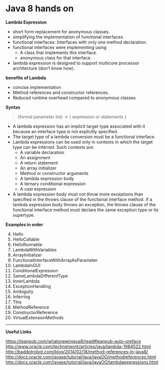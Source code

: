 Java 8 hands on
===============

**Lambda Expression**

 - short form replacement for anonymous classes. 
 - simplifying the implementation of functional interfaces. 
 - functional interfaces: Interfaces with only one method declaration. 
 - functional interfaces were implementing using 
	 - A class that implements this interface. 
	 - anonymous class for that interface. 
 - lambda expression is designed to support multicore processor architecture (don’t know how).   

**benefits of Lambda** 

 - concise implementation 
 - Method references and constructor references. 
 - Reduced runtime overhead compared to anonymous classes

**Syntax**

> (formal parameter list) -> { expression or statements }

 - A lambda expression has an implicit target type associated with it because an interface type is not explicitly specified.
 - The target type of a lambda conversion must be a functional interface.
 - Lambda expressions can be used only in contexts in which the target type can be inferred. Such contexts are:
	 - A variable declaration
	 - An assignment
	 - A return statement
	 - An array initializer
	 - Method or constructor arguments
	 - A lambda expression body
	 - A ternary conditional expression
	 - A cast expression
 - A lambda expression body must not throw more exceptions than specified in the throws clause of the functional interface method. If a lambda expression body throws an exception, the throws clause of the functional interface method must declare the same exception type or its supertype.

**Examples in order**

 4. Hello
 5. HelloCallable
 5. HelloRunnable
 6. LambdaWithVariables 
 7. ArrayInitializer
 8. FunctionalInterfaceWithArrayAsParameter 
 9. LambdaInGUI
 10. ConditionalExpression
 11. SameLambdaDifferentType
 12. InnerLambda
 13. ExceptionHandling
 14. Ambiguity
 15. Inferring
 16. This
 17. MethodReference
 18. ConstructorReference
 19. VirtualExtensionMethods


----------
**Useful Links**

https://leanpub.com/whatsnewinjava8/read#leanpub-auto-preface
http://www.oracle.com/technetwork/articles/java/lambda-1984522.html 
http://baddotrobot.com/blog/2014/02/18/method-references-in-java8/
http://docs.oracle.com/javase/tutorial/java/javaOO/methodreferences.html
http://docs.oracle.com/javase/tutorial/java/javaOO/lambdaexpressions.html

